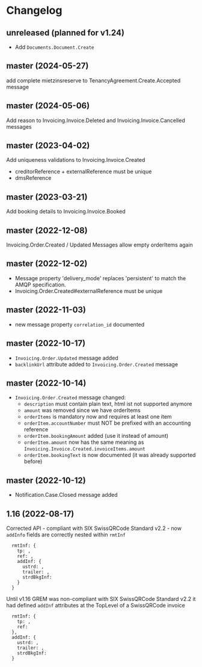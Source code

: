 ﻿# Changelog

## unreleased (planned for v1.24)

- Add `Documents.Document.Create`

## master (2024-05-27)

add complete mietzinsreserve to TenancyAgreement.Create.Accepted message

## master (2024-05-06)

Add reason to Invoicing.Invoice.Deleted and Invoicing.Invoice.Cancelled messages

## master (2023-04-02)

Add uniqueness validations to Invoicing.Invoice.Created

- creditorReference + externalReference must be unique
- dmsReference

## master (2023-03-21)

Add booking details to Invoicing.Invoice.Booked

## master (2022-12-08)

Invoicing.Order.Created / Updated Messages allow empty orderItems again

## master (2022-12-02)

- Message property 'delivery_mode' replaces 'persistent' to match the AMQP specification.
- Invoicing.Order.Created#externalReference must be unique

## master (2022-11-03)

- new message property `correlation_id` documented

## master (2022-10-17)

- `Invoicing.Order.Updated` message added
- `backlinkUrl` attribute added to `Invoicing.Order.Created` message

## master (2022-10-14)

- `Invoicing.Order.Created` message changed:
  - `description` must contain plain text, html ist not supported anymore
  - `amount` was removed since we have orderItems
  - `orderItems` is mandatory now and requires at least one item
  - `orderItem.accountNumber` must NOT be prefixed with an accounting reference
  - `orderItem.bookingAmount` added (use it instead of amount)
  - `orderItem.amount` now has the same meaning as `Invoicing.Invoice.Created.invoiceItems.amount`
  - `orderItem.bookingText` is now documented (it was already supported before)

## master (2022-10-12)

- Notification.Case.Closed message added

## 1.16 (2022-08-17)

  Corrected API - compliant with SIX SwissQRCode Standard v2.2 - now `addInfo` fields are correctly nested within `rmtInf`

  ```
    rmtInf: {
      tp: ,
      ref: ,
      addInf: {
        ustrd: ,
        trailer: ,
        strdBkgInf:
      }
    }
  ```

  Until v1.16 GREM was non-compliant with SIX SwissQRCode Standard v2.2 it had defined `addInf` attributes at the TopLevel of a SwissQRCode invoice

  ```
    rmtInf: {
      tp: ,
      ref:
    },
    addInf: {
      ustrd: ,
      trailer: ,
      strdBkgInf:
    }
  ```
